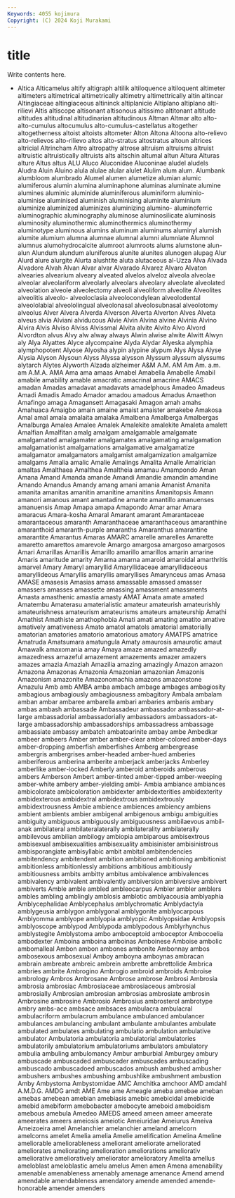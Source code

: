 ```yaml
---
Keywords: 4055 kojimura
Copyright: (C) 2024 Koji Murakami
---
```


# title

Write contents here.



- Altica Alticamelus altify altigraph
altilik altiloquence altiloquent altimeter altimeters altimetrical altimetrically altimetry altimettrically altin
altincar Altingiaceae altingiaceous altininck altiplanicie Altiplano altiplano alti-rilievi Altis altiscope
altisonant altisonous altissimo altitonant altitude altitudes altitudinal altitudinarian altitudinous Altman
Altmar alto alto- alto-cumulus altocumulus alto-cumulus-castellatus altogether altogetherness altoist altoists
altometer Alton Altona Altoona alto-relievo alto-relievos alto-rilievo altos alto-stratus altostratus
altoun altrices altricial Altrincham Altro altropathy altrose altruism altruisms altruist
altruistic altruistically altruists alts altschin altumal altun Altura Alturas alture
Altus altus ALU Aluco Aluconidae Aluconinae aludel aludels Aludra Aluin
Aluino alula alulae alular alulet Alulim alum alum. Alumbank alumbloom
alumbrado Alumel alumen alumetize alumian alumic alumiferous alumin alumina aluminaphone
aluminas aluminate alumine alumines aluminic aluminide aluminiferous aluminiform aluminio- aluminise
aluminised aluminish aluminising aluminite aluminium aluminize aluminized aluminizes aluminizing alumino-
aluminoferric aluminographic aluminography aluminose aluminosilicate aluminosis aluminosity aluminothermic aluminothermics aluminothermy
aluminotype aluminous alumins aluminum aluminums aluminyl alumish alumite alumium alumna
alumnae alumnal alumni alumniate Alumnol alumnus alumohydrocalcite alumroot alumroots alums
alumstone alun-alun Alundum alundum aluniferous alunite alunites alunogen alupag Alur
Alurd alure alurgite Alurta alushtite aluta alutaceous al-Uzza Alva Alvada
Alvadore Alvah Alvan Alvar alvar Alvarado Alvarez Alvaro Alvaton alvearies
alvearium alveary alveated alvelos alveloz alveola alveolae alveolar alveolariform alveolarly
alveolars alveolary alveolate alveolated alveolation alveole alveolectomy alveoli alveoliform alveolite
Alveolites alveolitis alveolo- alveoloclasia alveolocondylean alveolodental alveololabial alveololingual alveolonasal alveolosubnasal
alveolotomy alveolus Alver Alvera Alverda Alverson Alverta Alverton Alves Alveta
alveus alvia Alviani alviducous Alvie Alvin Alvina alvine Alvinia Alvino
Alvira Alvis Alviso Alviss Alvissmal Alvita alvite Alvito Alvo Alvord
Alvordton alvus Alvy alw alway always Alwin alwise alwite Alwitt
Alwyn aly Alya Alyattes Alyce alycompaine Alyda Alydar Alyeska alymphia
alymphopotent Alyose Alyosha alypin alypine alypum Alys Alysa Alyse Alysia
Alyson Alysoun Alyss Alyssa alysson Alyssum alyssum alyssums alytarch Alytes
Alyworth Alzada alzheimer A&M A.M. AM Am Am. a.m. am
A.M.A. AMA Ama ama amaas Amabel Amabella Amabelle Amabil amabile
amability amable amacratic amacrinal amacrine AMACS amadan Amadas amadavat amadavats
amadelphous Amadeo Amadeus Amadi Amadis Amado Amador amadou amadous Amadus
Amaethon Amafingo amaga Amagansett Amagasaki Amagon amah amahs Amahuaca Amaigbo
amain amaine amaist amaister amakebe Amakosa Amal amal amala amalaita
amalaka Amalbena Amalberga Amalbergas Amalburga Amalea Amalee Amalek Amalekite amalekite
Amaleta amalett Amalfian Amalfitan amalg amalgam amalgamable amalgamate amalgamated amalgamater
amalgamates amalgamating amalgamation amalgamationist amalgamations amalgamative amalgamatize amalgamator amalgamators amalgamist
amalgamization amalgamize amalgams Amalia amalic Amalie Amalings Amalita Amalle Amalrician
amaltas Amalthaea Amalthea Amaltheia amamau Amampondo Aman Amana Amand Amanda
amande Amandi Amandie amandin amandine Amando Amandus Amandy amang amani
amania Amanist Amanita amanita amanitas amanitin amanitine amanitins Amanitopsis Amann
amanori amanous amant amantadine amante amantillo amanuenses amanuensis Amap Amapa
amapa Amapondo Amar amar Amara amaracus Amara-kosha Amaral Amarant amarant
Amarantaceae amarantaceous amaranth Amaranthaceae amaranthaceous amaranthine amaranthoid amaranth-purple amaranths Amaranthus
amarantine amarantite Amarantus Amaras AMARC amarelle amarelles Amarette amaretto amarettos
amarevole Amargo amargosa amargoso amargosos Amari Amarillas Amarillis Amarillo amarillo
amarillos amarin amarine Amaris amaritude amarity Amarna amarna amaroid amaroidal
amarthritis amarvel Amary Amaryl amaryllid Amaryllidaceae amaryllidaceous amaryllideous Amaryllis amaryllis
amaryllises Amarynceus amas Amasa AMASE amasesis Amasias amass amassable amassed
amasser amassers amasses amassette amassing amassment amassments Amasta amasthenic amastia
amasty AMAT Amata amate amated Amatembu Amaterasu amaterialistic amateur amateurish
amateurishly amateurishness amateurism amateurisms amateurs amateurship Amathi Amathist Amathiste amathophobia
Amati amati amating amatito amative amatively amativeness Amato amatol amatols
amatorial amatorially amatorian amatories amatorio amatorious amatory AMATPS amatrice Amatruda
Amatsumara amatungula Amaty amaurosis amaurotic amaut Amawalk amaxomania amay Amaya
amaze amazed amazedly amazedness amazeful amazement amazements amazer amazers amazes
amazia Amaziah Amazilia amazing amazingly Amazon amazon Amazona Amazonas Amazonia
Amazonian amazonian Amazonis Amazonism amazonite Amazonomachia amazons amazonstone Amazulu Amb
amb AMBA amba ambach ambage ambages ambagiosity ambagious ambagiously ambagiousness
ambagitory Ambala ambalam amban ambar ambaree ambarella ambari ambaries ambaris
ambary ambas ambash ambassade Ambassadeur ambassador ambassador-at-large ambassadorial ambassadorially ambassadors
ambassadors-at-large ambassadorship ambassadorships ambassadress ambassage ambassiate ambassy ambatch ambatoarinite ambay
ambe Ambedkar ambeer ambeers Amber amber amber-clear amber-colored amber-days amber-dropping
amberfish amberfishes Amberg ambergrease ambergris ambergrises amber-headed amber-hued amberies amberiferous
amberina amberite amberjack amberjacks Amberley amberlike amber-locked Amberly amberoid amberoids
amberous ambers Amberson Ambert amber-tinted amber-tipped amber-weeping amber-white ambery amber-yielding
ambi- Ambia ambiance ambiances ambicolorate ambicoloration ambidexter ambidexterities ambidexterity ambidexterous
ambidextral ambidextrous ambidextrously ambidextrousness Ambie ambience ambiences ambiency ambiens ambient
ambients ambier ambigenal ambigenous ambigu ambiguities ambiguity ambiguous ambiguously ambiguousness
ambilaevous ambil-anak ambilateral ambilateralaterally ambilaterality ambilaterally ambilevous ambilian ambilogy ambiopia
ambiparous ambisextrous ambisexual ambisexualities ambisexuality ambisinister ambisinistrous ambisporangiate ambisyllabic ambit
ambital ambitendencies ambitendency ambitendent ambition ambitioned ambitioning ambitionist ambitionless ambitionlessly
ambitions ambitious ambitiously ambitiousness ambits ambitty ambitus ambivalence ambivalences ambivalency
ambivalent ambivalently ambiversion ambiversive ambivert ambiverts Amble amble ambled ambleocarpus
Ambler ambler amblers ambles ambling amblingly amblosis amblotic amblyacousia amblyaphia
Amblycephalidae Amblycephalus amblychromatic Amblydactyla amblygeusia amblygon amblygonal amblygonite amblyocarpous Amblyomma
amblyope amblyopia amblyopic Amblyopsidae Amblyopsis amblyoscope amblypod Amblypoda amblypodous Amblyrhynchus
amblystegite Amblystoma ambo amboceptoid amboceptor Ambocoelia ambodexter Amboina amboina amboinas
Amboinese Amboise ambolic ambomalleal Ambon ambon ambones ambonite Ambonnay ambos
ambosexous ambosexual Amboy amboyna amboynas ambracan ambrain ambreate ambreic ambrein
ambrette ambrettolide Ambrica ambries ambrite Ambrogino Ambrogio ambroid ambroids Ambroise
ambrology Ambros Ambrosane Ambrose ambrose Ambrosi Ambrosia ambrosia ambrosiac Ambrosiaceae
ambrosiaceous ambrosial ambrosially Ambrosian ambrosian ambrosias ambrosiate ambrosin Ambrosine ambrosine
Ambrosio Ambrosius ambrosterol ambrotype ambry ambs-ace ambsace ambsaces ambulacra ambulacral
ambulacriform ambulacrum ambulance ambulanced ambulancer ambulances ambulancing ambulant ambulante ambulantes
ambulate ambulated ambulates ambulating ambulatio ambulation ambulative ambulator Ambulatoria ambulatoria
ambulatorial ambulatories ambulatorily ambulatorium ambulatoriums ambulators ambulatory ambulia ambuling ambulomancy
Ambur amburbial Amburgey ambury ambuscade ambuscaded ambuscader ambuscades ambuscading ambuscado
ambuscadoed ambuscados ambush ambushed ambusher ambushers ambushes ambushing ambushlike ambushment
ambustion Amby Ambystoma Ambystomidae AMC Amchitka amchoor AMD amdahl A.M.D.G.
AMDG amdt AME Ame ame Ameagle ameba amebae ameban amebas
amebean amebian amebiasis amebic amebicidal amebicide amebid amebiform amebobacter amebocyte
ameboid ameboidism amebous amebula Amedeo AMEDS ameed ameen ameer ameerate
ameerates ameers ameiosis ameiotic Ameiuridae Ameiurus Ameiva Ameizoeira amel Amelanchier
amelanchier ameland amelcorn amelcorns amelet Amelia amelia Amelie amelification Amelina
Ameline ameliorable ameliorableness ameliorant ameliorate ameliorated ameliorates ameliorating amelioration ameliorations
ameliorativ ameliorative amelioratively ameliorator amelioratory Amelita amellus ameloblast ameloblastic amelu
amelus Amen amen Amena amenability amenable amenableness amenably amenage amenance
Amend amend amendable amendableness amendatory amende amended amende-honorable amender amenders
